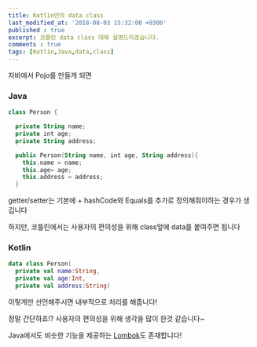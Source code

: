 ```yaml
---
title: Kotlin만의 data class
last_modified_at: '2018-08-03 15:32:00 +0300'
published : true
excerpt: 코틀린 data class 대해 설명드리겠습니다.
comments : true
tags: [Kotlin,Java,data,class]
---
```


자바에서 Pojo를 만들게 되면

### Java
```kotlin
class Person {

  private String name;
  private int age;
  private String address;

  public Person(String name, int age, String address){
    this.name = name;
    this.age= age;
    this.address = address;
  }
```

getter/setter는 기본에  + hashCode와 Equals를 추가로 정의해줘야하는 경우가 생깁니다


하지만, 코틀린에서는 사용자의 편의성을 위해 class앞에 data를 붙여주면 됩니다

### Kotlin
```kotlin
data class Person(
  private val name:String,
  private val age:Int,
  private val address:String)
```

이렇게만 선언해주시면 내부적으로 처리를 해줍니다!

정말 간단하죠!? 사용자의 편의성을 위해 생각을 많이 한것 같습니다~

Java에서도 비슷한 기능을 제공하는 [Lombok](https://projectlombok.org)도 존재합니다!
